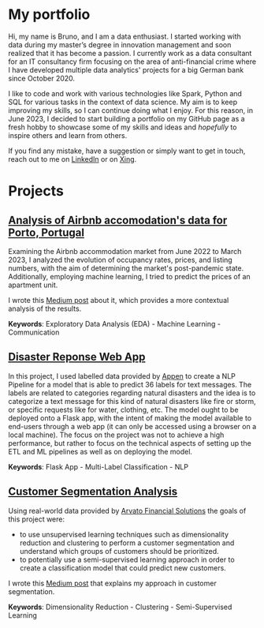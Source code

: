 # My portfolio
Hi, my name is Bruno, and I am a data enthusiast. I started working with data during my master’s degree in innovation management and soon realized that it has become a passion. I currently work as a data consultant for an IT consultancy firm focusing on the area of anti-financial crime where I have developed multiple data analytics' projects for a big German bank since October 2020.

I like to code and work with various technologies like Spark, Python and SQL for various tasks in the context of data science. My aim is to keep improving my skills, so I can continue doing what I enjoy. For this reason, in June 2023, I decided to start building a portfolio on my GitHub page as a fresh hobby to showcase some of my skills and ideas and _hopefully_ to inspire others and learn from others.

If you find any mistake, have a suggestion or simply want to get in touch, reach out to me on [LinkedIn](https://www.linkedin.com/in/b-fernandes/) or on [Xing](xing.to/brunofernandes).


# Projects
## [Analysis of Airbnb accomodation's data for Porto, Portugal](https://github.com/bruno-f7s/portfolio/tree/main/airbnb-porto-2023)
Examining the Airbnb accommodation market from June 2022 to March 2023, I analyzed the evolution of occupancy rates, prices, and listing numbers, with the aim of determining the market's post-pandemic state. Additionally, employing machine learning, I tried to predict the prices of an apartment unit.

I wrote this [Medium post](https://medium.com/@brunoipfernandes/post-pandemic-outlook-airbnb-accomodations-in-porto-portugal-58f27207a718) about it, which provides a more contextual analysis of the results.

__Keywords__: Exploratory Data Analysis (EDA) - Machine Learning - Communication


## [Disaster Reponse Web App](https://github.com/bruno-f7s/portfolio/tree/main/disaster-response)
In this project, I used labelled data provided by [Appen](https://appen.com/) to create a NLP Pipeline for a model that is able to predict 36 labels for text messages. The labels are related to categories regarding natural disasters and the idea is to categorize a text message for this kind of natural disasters like fire or storm, or specific requests like for water, clothing, etc. The model ought to be deployed onto a Flask app, with the intent of making the model available to end-users through a web app (it can only be accessed using a browser on a local machine). 
The focus on the project was not to achieve a high performance, but rather to focus on the technical aspects of setting up the ETL and ML pipelines as well as on deploying the model.

__Keywords__: Flask App - Multi-Label Classification - NLP

 

## [Customer Segmentation Analysis](https://github.com/bruno-f7s/portfolio/tree/main/arvarto-customer-segmentation)
Using real-world data provided by [Arvato Financial Solutions](https://finance.arvato.com/) the goals of this project were:
- to use unsupervised learning techniques such as dimensionality reduction and clustering to perform a customer segmentation and understand which groups of customers should be prioritized.
- to potentially use a semi-supervised learning approach in order to create a classification model that could predict new customers.

I wrote this [Medium post](https://medium.com/@brunoipfernandes/how-to-perform-data-driven-customer-segmentation-9becb18dc528) that explains my approach in customer segmentation.

__Keywords__: Dimensionality Reduction - Clustering - Semi-Supervised Learning
